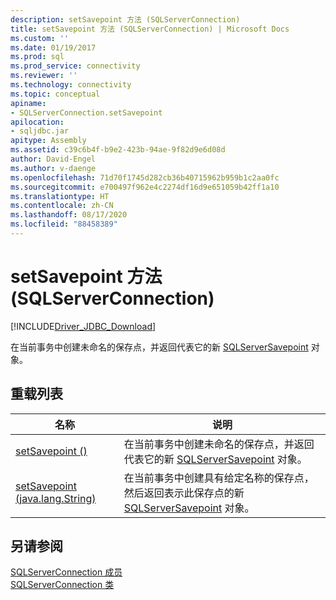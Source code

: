 ```yaml
---
description: setSavepoint 方法 (SQLServerConnection)
title: setSavepoint 方法 (SQLServerConnection) | Microsoft Docs
ms.custom: ''
ms.date: 01/19/2017
ms.prod: sql
ms.prod_service: connectivity
ms.reviewer: ''
ms.technology: connectivity
ms.topic: conceptual
apiname:
- SQLServerConnection.setSavepoint
apilocation:
- sqljdbc.jar
apitype: Assembly
ms.assetid: c39c6b4f-b9e2-423b-94ae-9f82d9e6d08d
author: David-Engel
ms.author: v-daenge
ms.openlocfilehash: 71d70f1745d282cb36b40715962b959b1c2aa0fc
ms.sourcegitcommit: e700497f962e4c2274df16d9e651059b42ff1a10
ms.translationtype: HT
ms.contentlocale: zh-CN
ms.lasthandoff: 08/17/2020
ms.locfileid: "88458389"
---
```

# <a name="setsavepoint-method-sqlserverconnection"></a>setSavepoint 方法 (SQLServerConnection)
[!INCLUDE[Driver_JDBC_Download](../../../includes/driver_jdbc_download.md)]

  在当前事务中创建未命名的保存点，并返回代表它的新 [SQLServerSavepoint](../../../connect/jdbc/reference/sqlserversavepoint-class.md) 对象。  
  
## <a name="overload-list"></a>重载列表  
  
|名称|说明|  
|----------|-----------------|  
|[setSavepoint ()](../../../connect/jdbc/reference/setsavepoint-method.md)|在当前事务中创建未命名的保存点，并返回代表它的新 [SQLServerSavepoint](../../../connect/jdbc/reference/sqlserversavepoint-class.md) 对象。|  
|[setSavepoint (java.lang.String)](../../../connect/jdbc/reference/setsavepoint-method-java-lang-string.md)|在当前事务中创建具有给定名称的保存点，然后返回表示此保存点的新 [SQLServerSavepoint](../../../connect/jdbc/reference/sqlserversavepoint-class.md) 对象。|  
  
## <a name="see-also"></a>另请参阅  
 [SQLServerConnection 成员](../../../connect/jdbc/reference/sqlserverconnection-members.md)   
 [SQLServerConnection 类](../../../connect/jdbc/reference/sqlserverconnection-class.md)  
  
  
